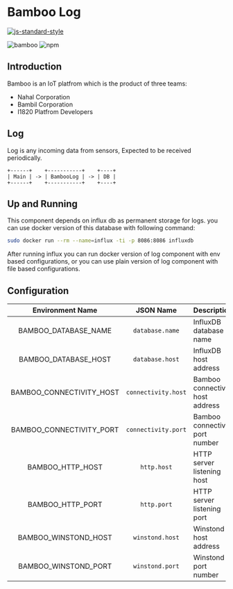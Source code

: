 # Bamboo Log

[![js-standard-style](https://cdn.rawgit.com/feross/standard/master/badge.svg)](http://standardjs.com)

![bamboo](https://img.shields.io/badge/bambil-bamboo-orange.svg?style=flat-square)
![npm](https://img.shields.io/npm/v/@ibamboo/log?style=flat-square)

## Introduction

Bamboo is an IoT platfrom which is the product of three teams:

* Nahal Corporation
* Bambil Corporation
* I1820 Platfrom Developers

## Log

Log is any incoming data from sensors, Expected to be received periodically.

```
+------+    +-----------+    +----+
| Main | -> | BambooLog | -> | DB |
+------+    +-----------+    +----+
```

## Up and Running

This component depends on influx db as permanent storage for logs. you can
use docker version of this database with following command:

```sh
sudo docker run --rm --name=influx -ti -p 8086:8086 influxdb
```

After running influx you can run docker version of log component with
env based configurations, or you can use plain version of log component
with file based configurations.

## Configuration

| Environment Name | JSON Name | Description |
|:----------------:|:---------:|:------------|
| BAMBOO_DATABASE_NAME | `database.name` | InfluxDB database name |
| BAMBOO_DATABASE_HOST | `database.host` | InfluxDB host address |
| BAMBOO_CONNECTIVITY_HOST | `connectivity.host` | Bamboo connectivity host address |
| BAMBOO_CONNECTIVITY_PORT | `connectivity.port` | Bamboo connectivity port number |
| BAMBOO_HTTP_HOST | `http.host` | HTTP server listening host |
| BAMBOO_HTTP_PORT | `http.port` | HTTP server listening port |
| BAMBOO_WINSTOND_HOST | `winstond.host` | Winstond host address |
| BAMBOO_WINSTOND_PORT | `winstond.port` | Winstond port number |

